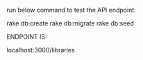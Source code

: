 run below command to test the API endpoint:

rake db:create
rake db:migrate
rake db:seed

ENDPOINT IS:

localhost:3000/libraries